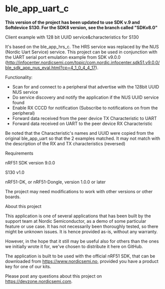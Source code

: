 ble_app_uart_c
==============
**This version of the project has been updated to use SDK v.9 and Softdevice S130. For the SDK8 version, see the branch called "SDKv8.0"**

Client example with 128 bit UUID service&amp;characteristics for S130

It's based on the ble_app_hrs_c. The HRS service was replaced by the NUS (Nordic Uart Service) service.
This project can be used in conjunction with the UART serial port emulation example from SDK v9.0.0 (http://infocenter.nordicsemi.com/topic/com.nordic.infocenter.sdk51.v9.0.0/ble_sdk_app_nus_eval.html?cp=4_1_0_4_4_17).

Functionality:
- Scan for and connect to a peripheral that advertise with the 128bit UUID NUS service
- Do service discovery and notify the application if the NUS UUID service found
- Enable RX CCCD for notification (Subscribe to notifications on from the peripheral)
- Forward data received from the peer device TX Characteristic to UART
- Forward data received on UART to the peer device RX Characteristic

Be noted that the Characteristic's names and UUID were copied from the original ble_app_uart so that the 2 examples matched.
It may not match with the description of the RX and TX characteristics (reversed)


Requirements


nRF51 SDK version 9.0.0

S130 v1.0 

nRF51-DK, or nRF51-Dongle, version 1.0.0 or later

The project may need modifications to work with other versions or other boards.



About this project

This application is one of several applications that has been built by the support team at Nordic Semiconductor, as a demo of some particular feature or use case. It has not necessarily been thoroughly tested, so there might be unknown issues. It is hence provided as-is, without any warranty.

However, in the hope that it still may be useful also for others than the ones we initially wrote it for, we've chosen to distribute it here on GitHub.

The application is built to be used with the official nRF51 SDK, that can be downloaded from https://www.nordicsemi.no, provided you have a product key for one of our kits.

Please post any questions about this project on https://devzone.nordicsemi.com.
